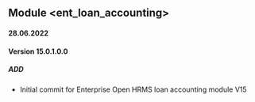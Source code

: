 ## Module <ent_loan_accounting>

#### 28.06.2022
#### Version 15.0.1.0.0
##### ADD
- Initial commit for Enterprise Open HRMS loan accounting module V15